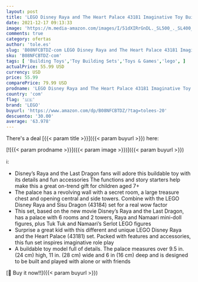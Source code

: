```yaml
---
layout: post
title: 'LEGO Disney Raya and The Heart Palace 43181 Imaginative Toy Building Kit; Makes a Unique Disney Gift for Kids Who Love Palaces and Adventures with Disney Characters  New 2021  610 Pieces '
date: 2021-12-17 09:13:33
image: 'https://m.media-amazon.com/images/I/51dXIRrGnDL._SL500_._SL400_.jpg'
comments: true
category: ofertas
author: 'tole.es'
slug: 'B08NFCBTDZ-com LEGO Disney Raya and The Heart Palace 43181 Imaginative...'
sku: 'B08NFCBTDZ-com'
tags: [ 'Building Toys','Toy Building Sets','Toys & Games','lego', ]
actualPrice: 55.99 USD
currency: USD
price: 55.99
comparePrice: 79.99 USD
prodname: 'LEGO Disney Raya and The Heart Palace 43181 Imaginative Toy Building Kit; Makes a Unique Disney Gift for Kids Who Love Palaces and Adventures with Disney Characters  New 2021  610 Pieces '
country: 'com'
flag: '🇺🇸'
brand: 'LEGO'
buyurl: 'https://www.amazon.com/dp/B08NFCBTDZ/?tag=tolees-20'
descuento: '30.00'
average: '63.978'
---
```


There's a deal [{{< param title >}}]({{< param buyurl >}})  here:

[![{{< param prodname >}}]({{< param image >}})]({{< param buyurl >}})

ℹ️:

- Disney’s Raya and the Last Dragon fans will adore this buildable toy with its details and fun accessories The functions and story starters help make this a great on-trend gift for children aged 7+
- The palace has a revolving wall with a secret room, a large treasure chest and opening central and side towers. Combine with the LEGO Disney Raya and Sisu Dragon (43184) set for a real wow factor
- This set, based on the new movie Disney’s Raya and the Last Dragon, has a palace with 6 rooms and 2 towers, Raya and Namaari mini-doll figures, plus Tuk Tuk and Namaari’s Serlot LEGO figures
- Surprise a great kid with this different and unique LEGO Disney Raya and the Heart Palace (43181) set. Packed with features and accessories, this fun set inspires imaginative role play
- A buildable toy model full of details. The palace measures over 9.5 in. (24 cm) high, 11 in. (28 cm) wide and 6 in (16 cm) deep and is designed to be built and played with alone or with friends

[🛒 Buy it now!!]({{< param buyurl >}})
